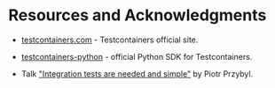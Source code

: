 # Resources and Acknowledgments

- [testcontainers.com](https://testcontainers.com/) - Testcontainers official site.

- [testcontainers-python](https://testcontainers-python.readthedocs.io/) - official Python SDK for Testcontainers.

- Talk ["Integration tests are needed and simple"](https://softwaregarden.dev/en/talks/integration-tests-are-needed-and-simple/) by Piotr Przybyl.

